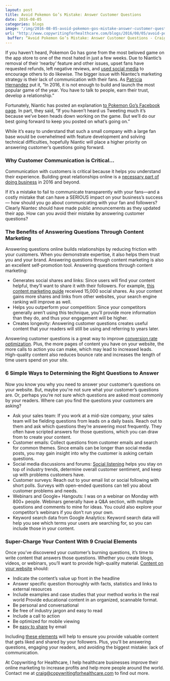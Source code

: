 ```yaml
---
layout: post
title: Avoid Pokemon Go’s Mistake: Answer Customer Questions
date: 2016-08-05
categories: blogs
image: "/img/2016-08-05-avoid-pokemon-gos-mistake-answer-customer-questions.png"
url: "http://www.copywritingforhealthcare.com/blogs/2016/08/05/avoid-pokemon-gos-mistake-answer-customer-questions.html"
 buffer: “Avoid Pokemon Go’s Mistake: Answer Customer Questions - Craig Warren http://www.copywritingforhealthcare.com/blogs/2016/08/05/avoid-pokemon-gos-mistake-answer-customer-questions.html"
---
```



If you haven’t heard, Pokemon Go has gone from the most beloved game on the app store to one of the most hated in just a few weeks. Due to Niantic’s removal of their ‘nearby’ feature and other issues, upset fans have requested refunds, left negative reviews, and [used social media](http://www.telegraph.co.uk/news/2016/07/31/pokemon-go-fans-devastated-after-game-update-resets-their-progre/) to encourage others to do likewise. The bigger issue with Niantec’s marketing strategy is their lack of communication with their fans. As [Patricia Hernandez](http://kotaku.com/even-pokemon-gos-biggest-fans-are-turning-against-it-ri-1784654305) put it, “In 2016, it is not enough to build and launch the most popular game of the year. You have to talk to people, earn their trust, develop a relationship.”

Fortunately, Niantic has posted an explanation [to Pokemon Go’s Facebook page](https://www.facebook.com/PokemonGO/posts/940141879465704). In part, they said, “If you haven’t heard us Tweeting much it’s because we’ve been heads down working on the game. But we’ll do our best going forward to keep you posted on what’s going on.”

While it’s easy to understand that such a small company with a large fan base would be overwhelmed with feature development and solving technical difficulties, hopefully Niantic will place a higher priority on answering customer’s questions going forward.

### Why Customer Communication is Critical…

Communication with customers is critical because it helps you understand their experience. Building great relationships online is a [necessary part of doing business](http://www.sightcall.com/4-ways-build-better-customer-relationships-online/) in 2016 and beyond.

If it’s a mistake to fail to communicate transparently with your fans—and a costly mistake that can have a SERIOUS impact on your business’s success— how should you go about communicating with your fan and followers? Clearly Niantec should have made public announcements as they updated their app. How can you avoid their mistake by answering customer questions?

### The Benefits of Answering Questions Through Content Marketing


Answering questions online builds relationships by reducing friction with your customers. When you demonstrate expertise, it also helps them trust you and your brand. Answering questions through content marketing is also an excellent self-promotion tool. Answering questions through content marketing: 

* Generates social shares and links: Since users will find your content helpful, they’ll want to share it with their followers. For example, [this content marketing guide](https://startupbuffer.com/resources/content-marketing-for-startups/) received 15,000 social shares. As your content gains more shares and links from other websites, your search engine ranking will improve as well. 
* Helps you outperform your competition: Since your competitors generally aren’t using this technique, you’ll provide more information than they do, and thus your engagement will be higher. 
* Creates longevity: Answering customer questions creates useful content that your readers will still be using and referring to years later. 

Answering customer questions is a great way to improve [conversion rate optimization](http://marketingland.com/answering-customers-questions-will-make-way-willing-convert-131280). Plus, the more pages of content you have on your website, the more calls to action you can make, which may lead to increased leads. High-quality content also reduces bounce rate and increases the length of time users spend on your site. 

### 6 Simple Ways to Determining the Right Questions to Answer

Now you know you why you need to answer your customer’s questions on your website. But, maybe you're not sure what your customer’s questions are. Or, perhaps you’re not sure which questions are asked most commonly by your readers. Where can you find the questions your customers are asking?

* Ask your sales team: If you work at a mid-size company, your sales team will be fielding questions from leads on a daily basis. Reach out to them and ask which questions they’re answering most frequently. They often have scripted answers for those questions, which you can draw from to create your content.
* Customer emails: Collect questions from customer emails and search for common themes. Since emails can be longer than social media posts, you may gain insight into why the customer is asking certain questions.
* Social media discussions and forums: [Social listening](https://mic.com/articles/27173/7-ways-startups-can-better-manage-customer-relationships#.mWxm7xzmY) helps you stay on top of industry trends, determine overall customer sentiment, and keep up with problems customers have.
* Customer surveys: Reach out to your email list or social following with short polls. Surveys with open-ended questions can tell you about customer problems and needs.
* Webinars and Google+ Hangouts: I was on a webinar on Monday with 800+ people. Webinars generally have a Q&A section, with multiple questions and comments to mine for ideas. You could also explore your competitor’s webinars if you don’t run your own.
* Keyword search data from Google Analytics: Keyword search data will help you see which terms your users are searching for, so you can include those in your content.  

### Super-Charge Your Content With 9 Crucial Elements

Once you’ve discovered your customer’s burning questions, it’s time to write content that answers those questions. Whether you create blogs, videos, or webinars, you’ll want to provide high-quality material. [Content on your website](http://www.inboundmarketingagents.com/inbound-marketing-agents-blog/bid/190442/Complete-Guide-to-Answering-Customer-Questions-on-Your-Business-Blog) should:

* Indicate the content’s value up front in the headline
* Answer specific question thoroughly with facts, statistics and links to external resources
* Include examples and case studies that your method works in the real world
Provide educational content in an organized, scannable format. 
* Be personal and conversational 
* Be free of industry jargon and easy to read 
* Include a call to action
* Be optimized for mobile viewing
* Be [easy to share](http://contentmarketinginstitute.com/2014/03/power-web-content-strategy-answer-questions/) by email


Including [these elements](http://buzzsumo.com/blog/how-to-be-the-best-answer-insights-from-600000-posts/) will help to ensure you provide valuable content that gets liked and shared by your followers. Plus, you’ll be answering questions, engaging your readers, and avoiding the biggest mistake: lack of communication.

At Copywriting for Healthcare, I help healthcare businesses improve their online marketing to increase profits and help more people around the world. Contact me at craig@copywritingforhealthcare.com to find out more.




